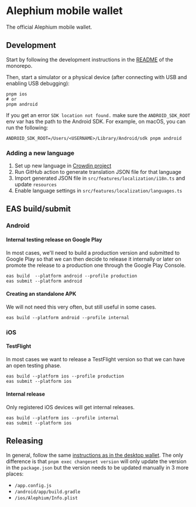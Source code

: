 # Alephium mobile wallet

The official Alephium mobile wallet.

## Development

Start by following the development instructions in the [README](../../README.md) of the monorepo.

Then, start a simulator or a physical device (after connecting with USB and enabling USB debugging):

```shell
pnpm ios
# or
pnpm android
```

If you get an error `SDK location not found.` make sure the `ANDROID_SDK_ROOT` env var has the path to the Android SDK. For example, on macOS, you can run the following:

```shell
ANDROID_SDK_ROOT=/Users/<USERNAME>/Library/Android/sdk pnpm android
```

### Adding a new language

1. Set up new language in [Crowdin project](https://crowdin.com/project/alephium)
1. Run GitHub action to generate translation JSON file for that language
1. Import generated JSON file in `src/features/localization/i18n.ts` and update `resources`
1. Enable language settings in `src/features/localization/languages.ts`

## EAS build/submit

### Android

#### Internal testing release on Google Play

In most cases, we'll need to build a production version and submitted to Google Play so that we can then decide to release it internally or later on promote the release to a production one through the Google Play Console.

```shell
eas build  --platform android --profile production
eas submit --platform android
```

#### Creating an standalone APK

We will not need this very often, but still useful in some cases.

```shell
eas build --platform android --profile internal
```

### iOS

#### TestFlight

In most cases we want to release a TestFlight version so that we can have an open testing phase.

```shell
eas build --platform ios --profile production
eas submit --platform ios
```

#### Internal release

Only registered iOS devices will get internal releases.

```shell
eas build --platform ios --profile internal
eas submit --platform ios
```

## Releasing

In general, follow the same [instructions as in the desktop wallet](../desktop-wallet/README.md). The only difference is that `pnpm exec changeset version` will only update the version in the `package.json` but the version needs to be updated manually in 3 more places:

- `/app.config.js`
- `/android/app/build.gradle`
- `/ios/Alephium/Info.plist`
